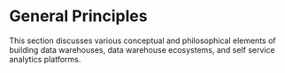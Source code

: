 # General Principles

This section discusses various conceptual and philosophical elements of building data warehouses, data warehouse ecosystems, and self service analytics platforms.

